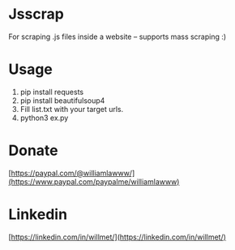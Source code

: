 # Jsscrap
For scraping .js files inside a website – supports mass scraping :)
# Usage
1. pip install requests
2. pip install beautifulsoup4
3. Fill list.txt with your target urls.
4. python3 ex.py
# Donate
[https://paypal.com/@williamlawww/](https://www.paypal.com/paypalme/williamlawww)
# Linkedin
[https://linkedin.com/in/willmet/](https://linkedin.com/in/willmet/)
